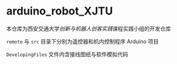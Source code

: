 # arduino_robot_XJTU

本仓库为西安交通大学*创新与机器人创客实践*课程实践小组的开发仓库

`remote` 与 `src` 目录下分别为遥控器和机内控制程序 Arduino 项目

`DevelopingFiles` 文件内含接线图纸与软件模拟代码

